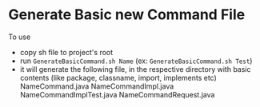 # Generate Basic new Command File
To use
- copy sh file to project's root
- run ```GenerateBasicCommand.sh Name``` (ex: ```GenerateBasicCommand.sh Test```)
- it will generate the following file, in the respective directory with basic contents (like package, classname, import, implements etc)
NameCommand.java
NameCommandImpl.java
NameCommandImplTest.java
NameCommandRequest.java